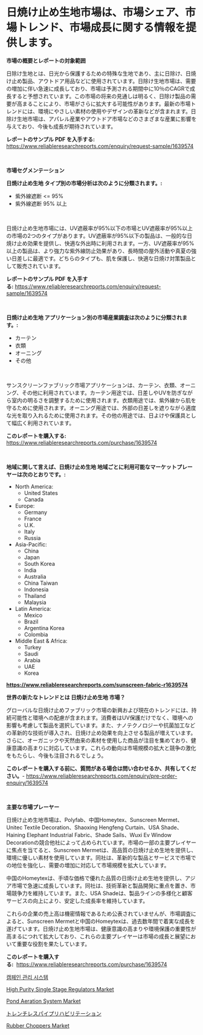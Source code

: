 <p><h1>日焼け止め生地市場は、市場シェア、市場トレンド、市場成長に関する情報を提供します。</h1></p><p><strong>市場の概要とレポートの対象範囲</strong></p>
<p><p>日除け生地とは、日光から保護するための特殊な生地であり、主に日除け、日焼け止め製品、アウトドア用品などに使用されています。日除け生地市場は、需要の増加に伴い急速に成長しており、市場は予測される期間中に10％のCAGRで成長すると予想されています。この市場の将来の見通しは明るく、日除け製品の需要が高まることにより、市場がさらに拡大する可能性があります。最新の市場トレンドには、環境にやさしい素材の使用やデザインの革新などが含まれます。日除け生地市場は、アパレル産業やアウトドア市場などのさまざまな産業に影響を与えており、今後も成長が期待されています。</p></p>
<p><strong>レポートのサンプル PDF を入手する:</strong> <a href="https://www.reliableresearchreports.com/enquiry/request-sample/1639574">https://www.reliableresearchreports.com/enquiry/request-sample/1639574</a></p>
<p>&nbsp;</p>
<p><strong>市場セグメンテーション</strong></p>
<p><strong>日焼け止め生地 タイプ別の市場分析は次のように分類されます。:</strong></p>
<p><ul><li>紫外線遮断 <= 95%</li><li>紫外線遮断 95% 以上</li></ul></p>
<p>&nbsp;</p>
<p><p>日焼け止め生地市場には、UV遮蔽率が95%以下の市場とUV遮蔽率が95%以上の市場の2つのタイプがあります。UV遮蔽率が95%以下の製品は、一般的な日焼け止め効果を提供し、快適な外出時に利用されます。一方、UV遮蔽率が95%以上の製品は、より強力な紫外線防止効果があり、長時間の屋外活動や真夏の強い日差しに最適です。どちらのタイプも、肌を保護し、快適な日焼け対策製品として販売されています。</p></p>
<p><strong>レポートのサンプル PDF を入手する:</strong>&nbsp;<a href="https://www.reliableresearchreports.com/enquiry/request-sample/1639574">https://www.reliableresearchreports.com/enquiry/request-sample/1639574</a></p>
<p>&nbsp;</p>
<p><strong> 日焼け止め生地 アプリケーション別の市場産業調査は次のように分類されます。:</strong></p>
<p><ul><li>カーテン</li><li>衣類</li><li>オーニング</li><li>その他</li></ul></p>
<p>&nbsp;</p>
<p><p>サンスクリーンファブリック市場アプリケーションは、カーテン、衣類、オーニング、その他に利用されています。カーテン用途では、日差しやUVを防ぎながら室内の明るさを調整するために使用されます。衣類用途では、紫外線から肌を守るために使用されます。オーニング用途では、外部の日差しを遮りながら適度な光を取り入れるために使用されます。その他の用途では、日よけや保護具として幅広く利用されています。</p></p>
<p><strong>このレポートを購入する:</strong>&nbsp; <a href="https://www.reliableresearchreports.com/purchase/1639574">https://www.reliableresearchreports.com/purchase/1639574</a></p>
<p>&nbsp;</p>
<p><strong>地域に関して言えば、日焼け止め生地 地域ごとに利用可能なマーケットプレーヤーは次のとおりです。:</strong></p>
<p><ul>
    <li>
        North America:
        <ul>
            <li>United States</li>
            <li>Canada</li>
        </ul>
    </li>
    <li>
        Europe:
        <ul>
            <li>Germany</li>
            <li>France</li>
            <li>U.K.</li>
            <li>Italy</li>
            <li>Russia</li>
        </ul>
    </li>
    <li>
        Asia-Pacific:
        <ul>
            <li>China</li>
            <li>Japan</li>
            <li>South Korea</li>
            <li>India</li>
            <li>Australia</li>
            <li>China Taiwan</li>
            <li>Indonesia</li>
            <li>Thailand</li>
            <li>Malaysia</li>
        </ul>
    </li>
    <li>
        Latin America:
        <ul>
            <li>Mexico</li>
            <li>Brazil</li>
            <li>Argentina Korea</li>
            <li>Colombia</li>
        </ul>
    </li>
    <li>
        Middle East & Africa:
        <ul>
            <li>Turkey</li>
            <li>Saudi</li>
            <li>Arabia</li>
            <li>UAE</li>
            <li>Korea</li>
        </ul>
    </li>
    </ul></p>
<p><strong><a href="https://www.reliableresearchreports.com/sunscreen-fabric-r1639574">https://www.reliableresearchreports.com/sunscreen-fabric-r1639574</a></strong>&nbsp;</p>
<p><strong>世界の新たなトレンドとは 日焼け止め生地 市場？</strong></p>
<p><p>グローバルな日焼け止めファブリック市場の新興および現在のトレンドには、持続可能性と環境への配慮が含まれます。消費者はUV保護だけでなく、環境への影響も考慮して製品を選択しています。また、ナノテクノロジーや抗菌加工などの革新的な技術が導入され、日焼け止め効果を向上させる製品が増えています。さらに、オーガニックや天然由来の素材を使用した商品が注目を集めており、健康意識の高まりに対応しています。これらの動向は市場規模の拡大と競争の激化をもたらし、今後も注目されるでしょう。</p></p>
<p><strong>このレポートを購入する前に、質問がある場合は問い合わせるか、共有してください。</strong>- <a href="https://www.reliableresearchreports.com/enquiry/pre-order-enquiry/1639574">https://www.reliableresearchreports.com/enquiry/pre-order-enquiry/1639574</a></p>
<p>&nbsp;</p>
<p><strong>主要な市場プレーヤー</strong></p>
<p><p>日焼け止め生地市場は、Polyfab、中国Homeytex、Sunscreen Mermet、Unitec Textile Decoration、Shaoxing Hengfeng Curtain、USA Shade、Haining Elephant Industrial Fabric、Shade Sails、Wuxi Ev Window Decorationの競合他社によって占められています。市場の一部の主要プレイヤーに焦点を当てると、Sunscreen Mermetは、高品質の日焼け止め生地を提供し、環境に優しい素材を使用しています。同社は、革新的な製品とサービスで市場での地位を強化し、需要の増加に対応して市場規模を拡大しています。</p><p>中国のHomeytexは、手頃な価格で優れた品質の日焼け止め生地を提供し、アジア市場で急速に成長しています。同社は、技術革新と製品開発に重点を置き、市場競争力を維持しています。また、USA Shadeは、製品ラインの多様化と顧客サービスの向上により、安定した成長率を維持しています。</p><p>これらの企業の売上高は機密情報であるため公表されていませんが、市場調査によると、Sunscreen Mermetと中国のHomeytexは、過去数年間で着実な成長を遂げています。日焼け止め生地市場は、健康意識の高まりや環境保護の重要性が高まるにつれて拡大しており、これらの主要プレイヤーは市場の成長と展望において重要な役割を果たしています。</p></p>
<p><strong>このレポートを購入する:</strong>&nbsp;&nbsp;<a href="https://www.reliableresearchreports.com/purchase/1639574">https://www.reliableresearchreports.com/purchase/1639574</a></p>
<p><p><a href="https://github.com/Tristiarton768456/Market-Research-Report-List-1/blob/main/566974272229.md">캠페인 관리 시스템</a></p><p><a href="https://www.linkedin.com/pulse/high-purity-single-stage-regulators-market-size-evaluating-btvwc">High Purity Single Stage Regulators Market</a></p><p><a href="https://github.com/bobicer/Market-Research-Report-List-3/blob/main/pond-aeration-system-market.md">Pond Aeration System Market</a></p><p><a href="https://github.com/MosesSpinka1914/Market-Research-Report-List-1/blob/main/787106476468.md">トレンチレスパイプリハビリテーション</a></p><p><a href="https://www.linkedin.com/pulse/rubber-choppers-market-research-report-reveals-latest-trends-45vxc">Rubber Choppers Market</a></p></p>